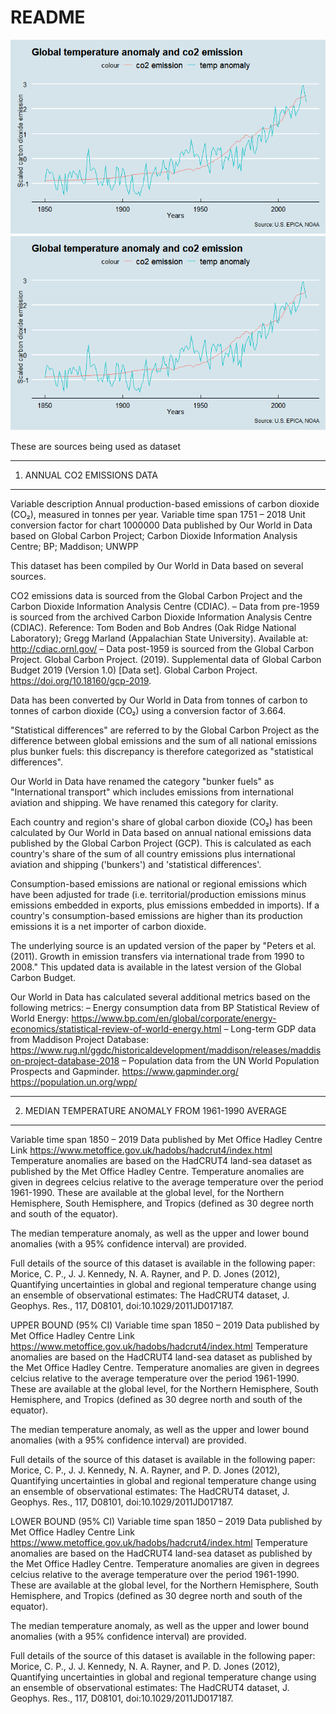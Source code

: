# README

![Main Plot](/plot/000009.png)
![Screenshot](000009.png)

These are sources being used as dataset

----------------------------------------------------------------------------------------------------------
1. ANNUAL CO2 EMISSIONS DATA
----------------------------------------------------------------------------------------------------------
Variable description	Annual production-based emissions of carbon dioxide (CO₂), measured in tonnes per year.
Variable time span	1751 – 2018
Unit conversion factor for chart	1000000
Data published by	Our World in Data based on Global Carbon Project; Carbon Dioxide Information Analysis Centre; BP; Maddison; UNWPP

This dataset has been compiled by Our World in Data based on several sources.

CO2 emissions data is sourced from the Global Carbon Project and the Carbon Dioxide Information Analysis Centre (CDIAC).
– Data from pre-1959 is sourced from the archived Carbon Dioxide Information Analysis Centre (CDIAC). Reference: Tom Boden and Bob Andres (Oak Ridge National Laboratory); Gregg Marland (Appalachian State University). Available at: http://cdiac.ornl.gov/
– Data post-1959 is sourced from the Global Carbon Project. Global Carbon Project. (2019). Supplemental data of Global Carbon Budget 2019 (Version 1.0) [Data set]. Global Carbon Project. https://doi.org/10.18160/gcp-2019.

Data has been converted by Our World in Data from tonnes of carbon to tonnes of carbon dioxide (CO₂) using a conversion factor of 3.664.

"Statistical differences" are referred to by the Global Carbon Project as the difference between global emissions and the sum of all national emissions plus bunker fuels: this discrepancy is therefore categorized as "statistical differences".

Our World in Data have renamed the category "bunker fuels" as "International transport" which includes emissions from international aviation and shipping. We have renamed this category for clarity.

Each country and region's share of global carbon dioxide (CO₂) has been calculated by Our World in Data based on annual national emissions data published by the Global Carbon Project (GCP). This is calculated as each country's share of the sum of all country emissions plus international aviation and shipping ('bunkers') and 'statistical differences'.

Consumption-based emissions are national or regional emissions which have been adjusted for trade (i.e. territorial/production emissions minus emissions embedded in exports, plus emissions embedded in imports). If a country's consumption-based emissions are higher than its production emissions it is a net importer of carbon dioxide.

The underlying source is an updated version of the paper by "Peters et al. (2011). Growth in emission transfers via international trade from 1990 to 2008." This updated data is available in the latest version of the Global Carbon Budget.

Our World in Data has calculated several additional metrics based on the following metrics:
– Energy consumption data from BP Statistical Review of World Energy: https://www.bp.com/en/global/corporate/energy-economics/statistical-review-of-world-energy.html
– Long-term GDP data from Maddison Project Database: https://www.rug.nl/ggdc/historicaldevelopment/maddison/releases/maddison-project-database-2018
– Population data from the UN World Population Prospects and Gapminder.
https://www.gapminder.org/
https://population.un.org/wpp/


----------------------------------------------------------------------------------------------------------
2. MEDIAN TEMPERATURE ANOMALY FROM 1961-1990 AVERAGE
----------------------------------------------------------------------------------------------------------
Variable time span	1850 – 2019
Data published by	Met Office Hadley Centre
Link	https://www.metoffice.gov.uk/hadobs/hadcrut4/index.html
Temperature anomalies are based on the HadCRUT4 land-sea dataset as published by the Met Office Hadley Centre. Temperature anomalies are given in degrees celcius relative to the average temperature over the period 1961-1990. These are available at the global level, for the Northern Hemisphere, South Hemisphere, and Tropics (defined as 30 degree north and south of the equator).

The median temperature anomaly, as well as the upper and lower bound anomalies (with a 95% confidence interval) are provided.

Full details of the source of this dataset is available in the following paper:
Morice, C. P., J. J. Kennedy, N. A. Rayner, and P. D. Jones (2012), Quantifying uncertainties in global and regional temperature change using an ensemble of observational estimates: The HadCRUT4 dataset, J. Geophys. Res., 117, D08101, doi:10.1029/2011JD017187.

UPPER BOUND (95% CI)
Variable time span	1850 – 2019
Data published by	Met Office Hadley Centre
Link	https://www.metoffice.gov.uk/hadobs/hadcrut4/index.html
Temperature anomalies are based on the HadCRUT4 land-sea dataset as published by the Met Office Hadley Centre. Temperature anomalies are given in degrees celcius relative to the average temperature over the period 1961-1990. These are available at the global level, for the Northern Hemisphere, South Hemisphere, and Tropics (defined as 30 degree north and south of the equator).

The median temperature anomaly, as well as the upper and lower bound anomalies (with a 95% confidence interval) are provided.

Full details of the source of this dataset is available in the following paper:
Morice, C. P., J. J. Kennedy, N. A. Rayner, and P. D. Jones (2012), Quantifying uncertainties in global and regional temperature change using an ensemble of observational estimates: The HadCRUT4 dataset, J. Geophys. Res., 117, D08101, doi:10.1029/2011JD017187.

LOWER BOUND (95% CI)
Variable time span	1850 – 2019
Data published by	Met Office Hadley Centre
Link	https://www.metoffice.gov.uk/hadobs/hadcrut4/index.html
Temperature anomalies are based on the HadCRUT4 land-sea dataset as published by the Met Office Hadley Centre. Temperature anomalies are given in degrees celcius relative to the average temperature over the period 1961-1990. These are available at the global level, for the Northern Hemisphere, South Hemisphere, and Tropics (defined as 30 degree north and south of the equator).

The median temperature anomaly, as well as the upper and lower bound anomalies (with a 95% confidence interval) are provided.

Full details of the source of this dataset is available in the following paper:
Morice, C. P., J. J. Kennedy, N. A. Rayner, and P. D. Jones (2012), Quantifying uncertainties in global and regional temperature change using an ensemble of observational estimates: The HadCRUT4 dataset, J. Geophys. Res., 117, D08101, doi:10.1029/2011JD017187.
